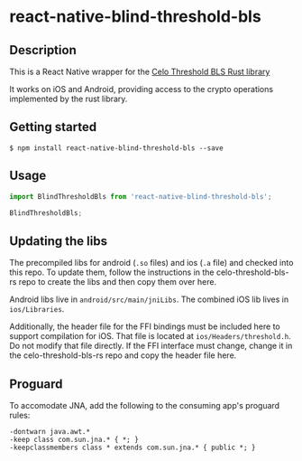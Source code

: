 # react-native-blind-threshold-bls

## Description

This is a React Native wrapper for the [Celo Threshold BLS Rust library](https://github.com/celo-org/celo-threshold-bls-rs)

It works on iOS and Android, providing access to the crypto operations implemented by the rust library.

## Getting started

`$ npm install react-native-blind-threshold-bls --save`

## Usage

```javascript
import BlindThresholdBls from 'react-native-blind-threshold-bls';

BlindThresholdBls;
```

## Updating the libs

The precompiled libs for android (`.so` files) and ios (`.a` file) and checked into this repo.
To update them, follow the instructions in the celo-threshold-bls-rs repo to create the libs and then copy them over here.

Android libs live in `android/src/main/jniLibs`.
The combined iOS lib lives in `ios/Libraries`.

Additionally, the header file for the FFI bindings must be included here to support compilation for iOS.
That file is located at `ios/Headers/threshold.h`. Do not modify that file directly. If the FFI interface must change, change it in the celo-threshold-bls-rs repo and copy the header file here.

## Proguard

To accomodate JNA, add the following to the consuming app's proguard rules:

```
-dontwarn java.awt.*
-keep class com.sun.jna.* { *; }
-keepclassmembers class * extends com.sun.jna.* { public *; }
```